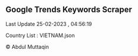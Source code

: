 

## Google Trends Keywords Scraper 
 
Last Update 25-02-2023 , 04:56:19

Country List :
VIETNAM.json



© Abdul Muttaqin 

